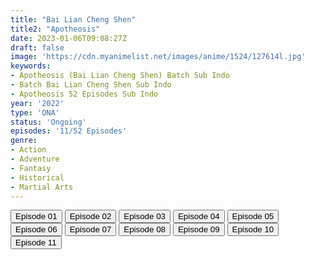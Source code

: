 ```yaml
---
title: "Bai Lian Cheng Shen"
title2: "Apotheosis"
date: 2023-01-06T09:08:27Z
draft: false
image: 'https://cdn.myanimelist.net/images/anime/1524/127614l.jpg'
keywords:
- Apotheosis (Bai Lian Cheng Shen) Batch Sub Indo
- Batch Bai Lian Cheng Shen Sub Indo
- Apotheosis 52 Episodes Sub Indo
year: '2022'
type: 'ONA'
status: 'Ongoing'
episodes: '11/52 Episodes'
genre:
- Action
- Adventure
- Fantasy
- Historical
- Martial Arts
---
```


<div class="d-g gg-5 gtc-r ai-c">
<button onclick="window.open('?arc=SK2eGKyViA_20221104/1/MP4/Kuramanime-APOTHS-01-480p-Anichin','_blank')">Episode 01</button>
<button onclick="window.open('?arc=lMaHHovATu_20221104/2/MP4/Kuramanime-APOTHS-02-480p-Anichin','_blank')">Episode 02</button>
<button onclick="window.open('?arc=1CZ90hLo0t_20221111/3/MP4/Kuramanime-APOTHS-03-480p-Anichin','_blank')">Episode 03</button>
<button onclick="window.open('?arc=jZg0ol7GX6_20221118/4/MP4/Kuramanime-APOTHS-04-480p-Anichin','_blank')">Episode 04</button>
<button onclick="window.open('?arc=CNuPj2BqRg_20221125/5/MP4/Kuramanime-APOTHS-05-480p-Anichin','_blank')">Episode 05</button>
<button onclick="window.open('?arc=aRwHnTbAdQ_20221202/6/MP4/Kuramanime-APOTHS-06-480p-Anichin','_blank')">Episode 06</button>
<button onclick="window.open('?arc=t1FVYI0YZE_20221209/7/MP4/Kuramanime-APOTHS-07-480p-Anichin','_blank')">Episode 07</button>
<button onclick="window.open('?arc=n0EYGlSjFK_20221216/8/MP4/Kuramanime-APOTHS-08-480p-Anichin','_blank')">Episode 08</button>
<button onclick="window.open('?arc=nzqREqLBsN_20221223/9/MP4/Kuramanime-APOTHS-09-480p-Anichin','_blank')">Episode 09</button>
<button onclick="window.open('?arc=i0sysmQH9Y_20221230/10/MP4/Kuramanime-APOTHS-10-480p-Anichin','_blank')">Episode 10</button>
<button onclick="window.open('?arc=XEsOsmaqhv_20230106/11/MP4/Kuramanime-APOTHS-11-480p-Anichin','_blank')">Episode 11</button>
</div>